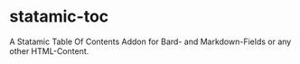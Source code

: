 # statamic-toc
A Statamic Table Of Contents Addon for Bard- and Markdown-Fields or any other HTML-Content.
